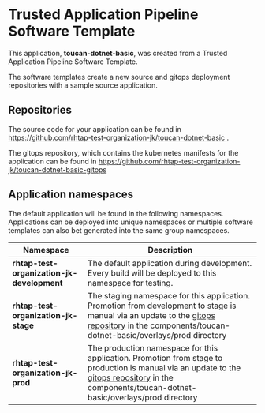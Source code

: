 # Trusted Application Pipeline Software Template

This application, **toucan-dotnet-basic**, was created from a Trusted Application Pipeline Software Template.

The software templates create a new source and gitops deployment repositories with a sample source application. 

## Repositories

The source code for your application can be found in [https://github.com/rhtap-test-organization-jk/toucan-dotnet-basic ](https://github.com/rhtap-test-organization-jk/toucan-dotnet-basic ).
 
The gitops repository, which contains the kubernetes manifests for the application can be found in 
[https://github.com/rhtap-test-organization-jk/toucan-dotnet-basic-gitops ](https://github.com/rhtap-test-organization-jk/toucan-dotnet-basic-gitops ) 

## Application namespaces 

The default application will be found in the following namespaces. Applications can be deployed into unique namespaces or multiple software templates can also bet generated into the same group namespaces.  

|  Namespace   |  Description   |  
| -------- | -------- |   
| **rhtap-test-organization-jk-development** | The default application during development. Every build will be deployed to this namespace for testing. | 
| **rhtap-test-organization-jk-stage** | The staging namespace for this application. Promotion from development to stage is manual via an update to the [gitops repository](https://github.com/rhtap-test-organization-jk/toucan-dotnet-basic-gitops ) in the components/toucan-dotnet-basic/overlays/prod directory |  
| **rhtap-test-organization-jk-prod** | The production namespace for this application. Promotion from stage to production is manual via an update to the [gitops repository](https://github.com/rhtap-test-organization-jk/toucan-dotnet-basic-gitops ) in the components/toucan-dotnet-basic/overlays/prod directory | 